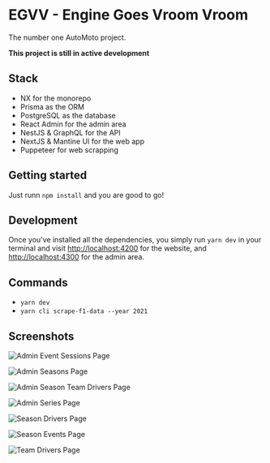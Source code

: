 # EGVV - Engine Goes Vroom Vroom

The number one AutoMoto project.

**This project is still in active development**

## Stack

- NX for the monorepo
- Prisma as the ORM
- PostgreSQL as the database
- React Admin for the admin area
- NestJS & GraphQL for the API
- NextJS & Mantine UI for the web app
- Puppeteer for web scrapping

## Getting started

Just runn `npm install` and you are good to go!

## Development

Once you've installed all the dependencies, you simply run `yarn dev` in your terminal and visit [http://localhost:4200](http://localhost:4200) for the website, and [http://localhost:4300](http://localhost:4300) for the admin area.

## Commands

- `yarn dev`
- `yarn cli scrape-f1-data --year 2021`

## Screenshots

![Admin Event Sessions Page](docs/screehshots/admin_event_sessions_page.png)

![Admin Seasons Page](docs/screehshots/admin_seasons_page.png)

![Admin Season Team Drivers Page](docs/screehshots/admin_season_team_drivers_page.png)

![Admin Series Page](docs/screehshots/admin_series_page.png)

![Season Drivers Page](docs/screehshots/season_drivers_page.png)

![Season Events Page](docs/screehshots/season_events_page.png)

![Team Drivers Page](docs/screehshots/team_drivers_page.png)
